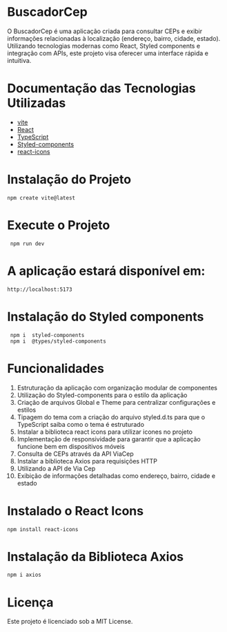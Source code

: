 # BuscadorCep

O BuscadorCep é uma aplicação criada para consultar CEPs e exibir informações relacionadas à localização (endereço, bairro, cidade, estado). Utilizando tecnologias modernas como React, Styled components e integração com APIs, este projeto visa oferecer uma interface rápida e intuitiva.

# Documentação das Tecnologias Utilizadas

  - [vite](https://vitejs.dev/)
  - [React](https://react.dev/)
  - [TypeScript](https://www.typescriptlang.org/)
  - [Styled-components](https://styled-components.com/)
  - [react-icons](https://react-icons.github.io/react-icons/)

# Instalação do Projeto

    npm create vite@latest

# Execute o Projeto

     npm run dev

# A aplicação estará disponível em:

    http://localhost:5173 

# Instalação do Styled components
     npm i  styled-components
     npm i  @types/styled-components
    


# Funcionalidades

1. Estruturação da aplicação com organização modular de componentes
2. Utilização do Styled-components para o estilo da aplicação
3. Criação de arquivos Global e Theme para centralizar configurações e estilos
4. Tipagem do tema com a criação do arquivo styled.d.ts para que o TypeScript saiba como o tema é estruturado
5. Instalar a biblioteca react icons para utilizar icones no projeto
6. Implementação de responsividade para garantir que a aplicação funcione bem em dispositivos móveis
7. Consulta de CEPs através da API ViaCep
8. Instalar a biblioteca Axios para requisições HTTP
9. Utilizando a API de Via Cep 
10. Exibição de informações detalhadas como endereço, bairro, cidade e estado



# Instalado o React Icons

    npm install react-icons

# Instalação da Biblioteca Axios
    npm i axios 

# Licença
Este projeto é licenciado sob a MIT License.





